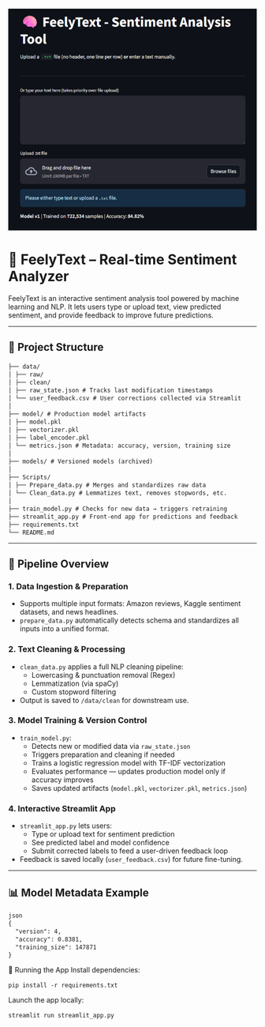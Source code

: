 <p align="center">
  <img src="https://github.com/amrelsawalhi/sentiment-analysis/blob/3cc1c86d7477ad723bf516f18ae305c2b3ebfa07/textyfeel.png?raw=true" alt="FeelyText Banner" style="max-width: 100%;">
</p>

# 🧠 FeelyText – Real-time Sentiment Analyzer

FeelyText is an interactive sentiment analysis tool powered by machine learning and NLP. It lets users type or upload text, view predicted sentiment, and provide feedback to improve future predictions.


---

## 📁 Project Structure
```
├── data/
│ ├── raw/ 
│ ├── clean/ 
│ ├── raw_state.json # Tracks last modification timestamps
│ └── user_feedback.csv # User corrections collected via Streamlit
│
├── model/ # Production model artifacts
│ ├── model.pkl
│ ├── vectorizer.pkl
│ ├── label_encoder.pkl
│ └── metrics.json # Metadata: accuracy, version, training size
│
├── models/ # Versioned models (archived)
│
├── Scripts/
│ ├── Prepare_data.py # Merges and standardizes raw data
│ └── Clean_data.py # Lemmatizes text, removes stopwords, etc.
│
├── train_model.py # Checks for new data → triggers retraining
├── streamlit_app.py # Front-end app for predictions and feedback
├── requirements.txt
└── README.md
```


---

## 🔄 Pipeline Overview

### 1. **Data Ingestion & Preparation**
- Supports multiple input formats: Amazon reviews, Kaggle sentiment datasets, and news headlines.
- `prepare_data.py` automatically detects schema and standardizes all inputs into a unified format.

### 2. **Text Cleaning & Processing**
- `clean_data.py` applies a full NLP cleaning pipeline:
  - Lowercasing & punctuation removal (Regex)
  - Lemmatization (via spaCy)
  - Custom stopword filtering
- Output is saved to `/data/clean` for downstream use.

### 3. **Model Training & Version Control**
- `train_model.py`:
  - Detects new or modified data via `raw_state.json`
  - Triggers preparation and cleaning if needed
  - Trains a logistic regression model with TF-IDF vectorization
  - Evaluates performance — updates production model only if accuracy improves
  - Saves updated artifacts (`model.pkl`, `vectorizer.pkl`, `metrics.json`)

### 4. **Interactive Streamlit App**
- `streamlit_app.py` lets users:
  - Type or upload text for sentiment prediction
  - See predicted label and model confidence
  - Submit corrected labels to feed a user-driven feedback loop
- Feedback is saved locally (`user_feedback.csv`) for future fine-tuning.

---

## 📊 Model Metadata Example
```
json
{
  "version": 4,
  "accuracy": 0.8381,
  "training_size": 147871
}
```
🚀 Running the App
Install dependencies:
```
pip install -r requirements.txt
```
Launch the app locally:
```
streamlit run streamlit_app.py
```
